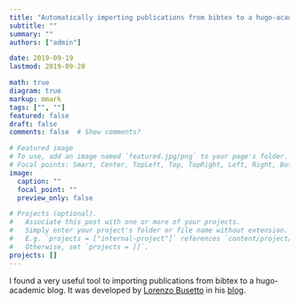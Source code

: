 ```yaml
---
title: "Automatically importing publications from bibtex to a hugo-academic blog"
subtitle: ""
summary: ""
authors: ["admin"]

date: 2019-09-19
lastmod: 2019-09-20

math: true
diagram: true
markup: mmark
tags: ["", ""]
featured: false
draft: false
comments: false  # Show comments?

# Featured image
# To use, add an image named `featured.jpg/png` to your page's folder.
# Focal points: Smart, Center, TopLeft, Top, TopRight, Left, Right, BottomLeft, Bottom, BottomRight.
image:
  caption: ""
  focal_point: ""
  preview_only: false

# Projects (optional).
#   Associate this post with one or more of your projects.
#   Simply enter your project's folder or file name without extension.
#   E.g. `projects = ["internal-project"]` references `content/project/deep-learning/index.md`.
#   Otherwise, set `projects = []`.
projects: []
---
```


I found a very useful tool to importing publications from bibtex to a hugo-academic blog. It was developed by [Lorenzo Busetto](https://lbusett.netlify.com/) in his [blog](https://lbusett.netlify.com/post/automatically-importing-publications-from-bibtex-to-a-hugo-academic-blog/).
